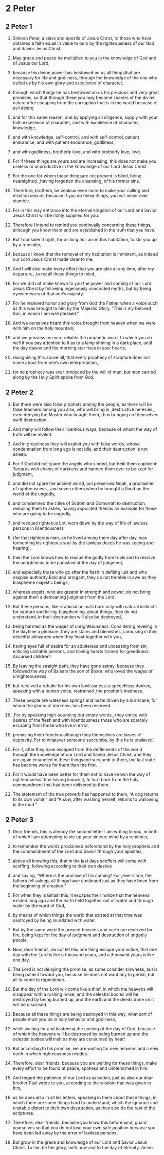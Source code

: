 # 2 Peter

## 2 Peter 1

1. Simeon Peter, a slave and apostle of Jesus Christ, to those who have obtained a faith equal in value to ours by the righteousness of our God and Savior Jesus Christ.

2. May grace and peace be multiplied to you in the knowledge of God and of Jesus our Lord,

3. because his divine power has bestowed on us all thingsthat are necessary for life and godliness, through the knowledge of the one who called us by his own glory and excellence of character,

4. through which things he has bestowed on us his precious and very great promises, so that through these you may become sharers of the divine nature after escaping from the corruption that is in the world because of evil desire,

5. and for this same reason, and by applying all diligence, supply with your faith excellence of character, and with excellence of character, knowledge,

6. and with knowledge, self-control, and with self-control, patient endurance, and with patient endurance, godliness,

7. and with godliness, brotherly love, and with brotherly love, love.

8. For if these things are yours and are increasing, this does not make you useless or unproductive in the knowledge of our Lord Jesus Christ.

9. For the one for whom these thingsare not present is blind, being nearsighted, ˻having forgotten the cleansing˼ of his former sins.

10. Therefore, brothers, be zealous even more to make your calling and election secure, because if you do these things, you will never ever stumble.

11. For in this way entrance into the eternal kingdom of our Lord and Savior Jesus Christ will be richly supplied for you.

12. Therefore I intend to remind you continually concerning these things, although you know them and are established in the truth that you have.

13. But I consider it right, for as long as I am in this habitation, to stir you up by a reminder,

14. because I know that the removal of my habitation is imminent, as indeed our Lord Jesus Christ made clear to me.

15. And I will also make every effort that you are able at any time, after my departure, ˻to recall these things to mind˼.

16. For we did not make known to you the power and coming of our Lord Jesus Christ by following ingeniously concocted myths, but by being eyewitnesses of that one’s majesty.

17. For he received honor and glory from God the Father when a voice such as this was brought to him by the Majestic Glory, “This is my beloved Son, in whom I am well pleased.”

18. And we ourselves heard this voice brought from heaven when we were with him on the holy mountain,

19. and we possess as more reliable the prophetic word, to which you do well if you pay attention to it as to a lamp shining in a dark place, until the day dawns and the morning star rises in your hearts,

20. recognizing this above all, that every prophecy of scripture does not come about from one’s own interpretation,

21. for no prophecy was ever produced by the will of man, but men carried along by the Holy Spirit spoke from God.

## 2 Peter 2

1. But there were also false prophets among the people, as there will be false teachers among you also, who will bring in ˻destructive heresies˼, even denying the Master who bought them, thus bringing on themselves swift destruction.

2. And many will follow their licentious ways, because of whom the way of truth will be reviled.

3. And in greediness they will exploit you with false words, whose condemnation from long ago is not idle, and their destruction is not asleep.

4. For if God did not spare the angels who sinned, but held them captive in Tartarus with chains of darkness and handed them over to be kept for judgment,

5. and did not spare the ancient world, but preserved Noah, a proclaimer of righteousness, ˻and seven others˼when he brought a flood on the world of the ungodly,

6. and condemned the cities of Sodom and Gomorrah to destruction, reducing them to ashes, having appointed themas an example for those who are going to be ungodly,

7. and rescued righteous Lot, worn down by the way of life of lawless persons in licentiousness

8. (for that righteous man, as he lived among them day after day, was tormenting his righteous soul by the lawless deeds he was seeing and hearing),

9. then the Lord knows how to rescue the godly from trials and to reserve the unrighteous to be punished at the day of judgment,

10. and especially those who go after the flesh in defiling lust and who despise authority.Bold and arrogant, they do not tremble in awe as they blaspheme majestic beings,

11. whereas angels, who are greater in strength and power, do not bring against them a demeaning judgment from the Lord.

12. But these persons, like irrational animals born only with natural instincts for capture and killing, blaspheming ˻about things˼ they do not understand, in their destruction will also be destroyed,

13. being harmed as the wages of unrighteousness. Considering reveling in the daytime a pleasure, they are stains and blemishes, carousing in their deceitful pleasures when they feast together with you,

14. having eyes full of desire for an adulteress and unceasing from sin, enticing unstable persons, and having hearts trained for greediness. Accursed children!

15. By leaving the straight path, they have gone astray, because they followed the way of Balaam the son of Bosor, who loved the wages of unrighteousness,

16. but received a rebuke for his own lawlessness: a speechless donkey, speaking with a human voice, restrained ˻the prophet’s madness˼.

17. These people are waterless springs and mists driven by a hurricane, for whom the gloom of darkness has been reserved.

18. ˻For by speaking high-sounding but empty words˼, they entice with desires of the flesh and with licentiousness those who are scarcely escaping from those who live in error,

19. promising them freedom although they themselves are slaves of depravity. For to whatever someone succumbs, by this he is enslaved.

20. For if, after they have escaped from the defilements of the world through the knowledge of our Lord and Savior Jesus Christ, and they are again entangled in these thingsand succumb to them, the last state has become worse for them than the first.

21. For it would have been better for them not to have known the way of righteousness than having known it, to turn back from the holy commandment that had been delivered to them.

22. The statement of the true proverb has happened to them, “A dog returns to its own vomit,” and “A sow, after washing herself, returns to wallowing in the mud.”

## 2 Peter 3

1. Dear friends, this is already the second letter I am writing to you, in both of which I am attempting to stir up your sincere mind by a reminder,

2. to remember the words proclaimed beforehand by the holy prophets and the commandment of the Lord and Savior through your apostles,

3. above all knowing this, that in the last days scoffers will come with scoffing, following according to their own desires

4. and saying, “Where is the promise of his coming? For ˻ever since˼ the fathers fell asleep, all things have continued just as they have been from the beginning of creation.”

5. For when they maintain this, it escapes their notice that the heavens existed long ago and the earth held together out of water and through water by the word of God,

6. by means of which things the world that existed at that time was destroyed by being inundated with water.

7. But by the same word the present heavens and earth are reserved for fire, being kept for the day of judgment and destruction of ungodly people.

8. Now, dear friends, do not let this one thing escape your notice, that one day with the Lord is like a thousand years, and a thousand years is like one day.

9. The Lord is not delaying the promise, as some consider slowness, but is being patient toward you, because he does not want any to perish, but all to come to repentence.

10. But the day of the Lord will come like a thief, in which the heavens will disappear with a rushing noise, and the celestial bodies will be destroyed by being burned up, and the earth and the deeds done on it will be disclosed.

11. Because all these things are being destroyed in this way, what sort of people must you be in holy behavior and godliness,

12. while waiting for and hastening the coming of the day of God, because of which the heavens will be destroyed by being burned up and the celestial bodies will melt as they are consumed by heat!

13. But according to his promise, we are waiting for new heavens and a new earth in which righteousness resides.

14. Therefore, dear friends, because you are waiting for these things, make every effort to be found at peace, spotless and unblemished in him.

15. And regard the patience of our Lord as salvation, just as also our dear brother Paul wrote to you, according to the wisdom that was given to him,

16. as he does also in all his letters, speaking in them about these things, in which there are some things hard to understand, which the ignorant and unstable distort to their own destruction, as they also do the rest of the scriptures.

17. Therefore, dear friends, because you know this beforehand, guard yourselves so that you do not lose your own safe position because you have been led away by the error of lawless persons.

18. But grow in the grace and knowledge of our Lord and Savior Jesus Christ. To him be the glory, both now and to the day of eternity. Amen.

